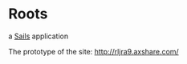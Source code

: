 # Roots

a [Sails](http://sailsjs.org) application

The prototype of the site:
http://rljra9.axshare.com/

